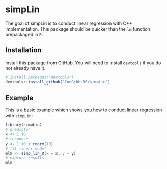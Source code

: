 
# simpLin

<!-- badges: start -->
<!-- badges: end -->

The goal of simpLin is to conduct linear regression with C++ implementation. This package should be quicker than the `lm` function prepackaged in `R`.

## Installation

Install this package from GitHub. You will need to install `devtools` if you do not already have it.

``` r
# install.packages('devtools')
devtools::install_github('ConGibbs10/simpLin')
```

## Example

This is a basic example which shows you how to conduct linear regression with `simpLin`:

``` r
library(simpLin)
# predictor
x <- 1:10
# response
y <- 1:10 + rnorm(10)
# fit linear model
mlm <- simp_lin_R(x = x, y = y)
# explore results
mlm
```

